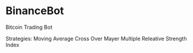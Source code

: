 # BinanceBot

Bitcoin Trading Bot 

Strategies:
Moving Average Cross Over
Mayer Multiple
Releative Strength Index
